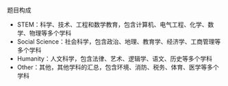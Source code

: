 

题目构成

- STEM：科学、技术、工程和数学教育，包含计算机、电气工程、化学、数学、物理等多个学科
- Social Science：社会科学，包含政治、地理、教育学、经济学、工商管理等多个学科
- Humanity：人文科学，包含法律、艺术、逻辑学、语文、历史等多个学科
- Other：其他，其他学科的汇总，包含环境、消防、税务、体育、医学等多个学科

